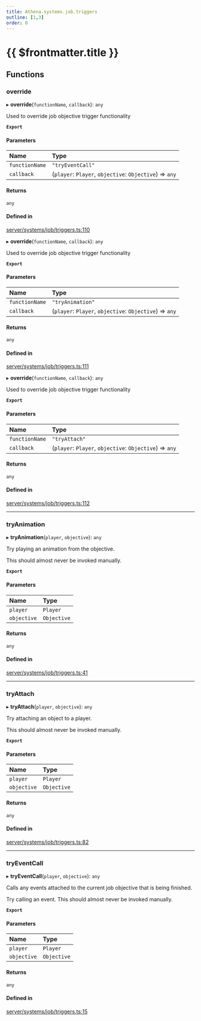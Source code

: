 ```yaml
---
title: Athena.systems.job.triggers
outline: [1,3]
order: 0
---
```


# {{ $frontmatter.title }}


## Functions

### override

▸ **override**(`functionName`, `callback`): `any`

Used to override job objective trigger functionality

**`Export`**

#### Parameters

| Name | Type |
| :------ | :------ |
| `functionName` | ``"tryEventCall"`` |
| `callback` | (`player`: `Player`, `objective`: `Objective`) => `any` |

#### Returns

`any`

#### Defined in

[server/systems/job/triggers.ts:110](https://github.com/Stuyk/altv-athena/blob/ae8402672/src/core/server/systems/job/triggers.ts#L110)

▸ **override**(`functionName`, `callback`): `any`

Used to override job objective trigger functionality

**`Export`**

#### Parameters

| Name | Type |
| :------ | :------ |
| `functionName` | ``"tryAnimation"`` |
| `callback` | (`player`: `Player`, `objective`: `Objective`) => `any` |

#### Returns

`any`

#### Defined in

[server/systems/job/triggers.ts:111](https://github.com/Stuyk/altv-athena/blob/ae8402672/src/core/server/systems/job/triggers.ts#L111)

▸ **override**(`functionName`, `callback`): `any`

Used to override job objective trigger functionality

**`Export`**

#### Parameters

| Name | Type |
| :------ | :------ |
| `functionName` | ``"tryAttach"`` |
| `callback` | (`player`: `Player`, `objective`: `Objective`) => `any` |

#### Returns

`any`

#### Defined in

[server/systems/job/triggers.ts:112](https://github.com/Stuyk/altv-athena/blob/ae8402672/src/core/server/systems/job/triggers.ts#L112)

___

### tryAnimation

▸ **tryAnimation**(`player`, `objective`): `any`

Try playing an animation from the objective.

This should almost never be invoked manually.

**`Export`**

#### Parameters

| Name | Type |
| :------ | :------ |
| `player` | `Player` |
| `objective` | `Objective` |

#### Returns

`any`

#### Defined in

[server/systems/job/triggers.ts:41](https://github.com/Stuyk/altv-athena/blob/ae8402672/src/core/server/systems/job/triggers.ts#L41)

___

### tryAttach

▸ **tryAttach**(`player`, `objective`): `any`

Try attaching an object to a player.

This should almost never be invoked manually.

**`Export`**

#### Parameters

| Name | Type |
| :------ | :------ |
| `player` | `Player` |
| `objective` | `Objective` |

#### Returns

`any`

#### Defined in

[server/systems/job/triggers.ts:82](https://github.com/Stuyk/altv-athena/blob/ae8402672/src/core/server/systems/job/triggers.ts#L82)

___

### tryEventCall

▸ **tryEventCall**(`player`, `objective`): `any`

Calls any events attached to the current job objective that is being finished.

Try calling an event. This should almost never be invoked manually.

**`Export`**

#### Parameters

| Name | Type |
| :------ | :------ |
| `player` | `Player` |
| `objective` | `Objective` |

#### Returns

`any`

#### Defined in

[server/systems/job/triggers.ts:15](https://github.com/Stuyk/altv-athena/blob/ae8402672/src/core/server/systems/job/triggers.ts#L15)

